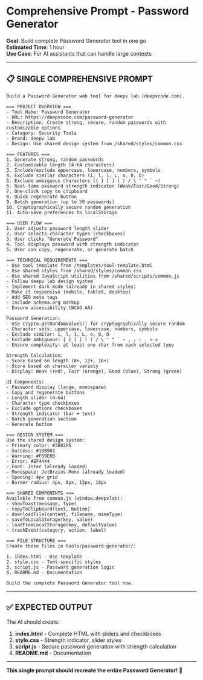 # Comprehensive Prompt - Password Generator

**Goal**: Build complete Password Generator tool in one go  
**Estimated Time**: 1 hour  
**Use Case**: For AI assistants that can handle large contexts

---

## 📋 **SINGLE COMPREHENSIVE PROMPT**

```
Build a Password Generator web tool for deepv lab (deepvcode.com).

=== PROJECT OVERVIEW ===
- Tool Name: Password Generator
- URL: https://deepvcode.com/password-generator
- Description: Create strong, secure, random passwords with customizable options
- Category: Security Tools
- Brand: deepv lab
- Design: Use shared design system from /shared/styles/common.css

=== FEATURES ===
1. Generate strong, random passwords
2. Customizable length (4-64 characters)
3. Include/exclude uppercase, lowercase, numbers, symbols
4. Exclude similar characters (i, l, 1, L, o, 0, O)
5. Exclude ambiguous characters ({ } [ ] ( ) / \ ' " ` ~)
6. Real-time password strength indicator (Weak/Fair/Good/Strong)
7. One-click copy to clipboard
8. Quick regenerate button
9. Batch generation (up to 50 passwords)
10. Cryptographically secure random generation
11. Auto-save preferences to localStorage

=== USER FLOW ===
1. User adjusts password length slider
2. User selects character types (checkboxes)
3. User clicks "Generate Password"
4. Tool displays password with strength indicator
5. User can copy, regenerate, or generate batch

=== TECHNICAL REQUIREMENTS ===
- Use tool template from /templates/tool-template.html
- Use shared styles from /shared/styles/common.css
- Use shared JavaScript utilities from /shared/scripts/common.js
- Follow deepv lab design system
- Implement dark mode (already in shared styles)
- Make it responsive (mobile, tablet, desktop)
- Add SEO meta tags
- Include Schema.org markup
- Ensure accessibility (WCAG AA)

Password Generation:
- Use crypto.getRandomValues() for cryptographically secure random
- Character sets: uppercase, lowercase, numbers, symbols
- Exclude similar: i, l, 1, L, o, 0, O
- Exclude ambiguous: { } [ ] ( ) / \ ' " ` ~ , ; : . < >
- Ensure complexity: at least one char from each selected type

Strength Calculation:
- Score based on length (8+, 12+, 16+)
- Score based on character variety
- Display: Weak (red), Fair (orange), Good (blue), Strong (green)

UI Components:
- Password display (large, monospace)
- Copy and regenerate buttons
- Length slider (4-64)
- Character type checkboxes
- Exclude options checkboxes
- Strength indicator (bar + text)
- Batch generation section
- Generate button

=== DESIGN SYSTEM ===
Use the shared design system:
- Primary color: #3B82F6
- Success: #10B981
- Warning: #F59E0B
- Error: #EF4444
- Font: Inter (already loaded)
- Monospace: JetBrains Mono (already loaded)
- Spacing: 4px grid
- Border radius: 4px, 8px, 12px, 16px

=== SHARED COMPONENTS ===
Available from common.js (window.deepvlab):
- showToast(message, type)
- copyToClipboard(text, button)
- downloadFile(content, filename, mimeType)
- saveToLocalStorage(key, value)
- loadFromLocalStorage(key, defaultValue)
- trackEvent(category, action, label)

=== FILE STRUCTURE ===
Create these files in tools/password-generator/:

1. index.html - Use template
2. style.css - Tool-specific styles
3. script.js - Password generation logic
4. README.md - Documentation

Build the complete Password Generator tool now.
```

---

## ✅ **EXPECTED OUTPUT**

The AI should create:
1. **index.html** - Complete HTML with sliders and checkboxes
2. **style.css** - Strength indicator, slider styles
3. **script.js** - Secure password generation with strength calculation
4. **README.md** - Documentation

---

**This single prompt should recreate the entire Password Generator!** 🚀

